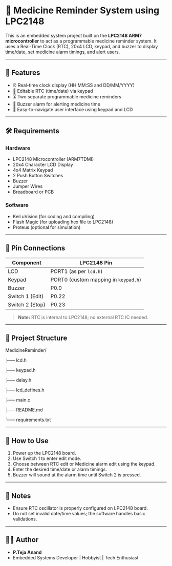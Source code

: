 # 💊 Medicine Reminder System using LPC2148

This is an embedded system project built on the **LPC2148 ARM7 microcontroller** to act as a programmable medicine reminder system. It uses a Real-Time Clock (RTC), 20x4 LCD, keypad, and buzzer to display time/date, set medicine alarm timings, and alert users.

---

## 🚀 Features

- ⏰ Real-time clock display (HH:MM:SS and DD/MM/YYYY)
- 📆 Editable RTC (time/date) via keypad
- ⏳ Two separate programmable medicine reminders
- 🔔 Buzzer alarm for alerting medicine time
- 🧠 Easy-to-navigate user interface using keypad and LCD

---

## 🛠️ Requirements

### Hardware

- LPC2148 Microcontroller (ARM7TDMI)
- 20x4 Character LCD Display
- 4x4 Matrix Keypad
- 2 Push Button Switches
- Buzzer
- Jumper Wires
- Breadboard or PCB

### Software

- Keil uVision (for coding and compiling)
- Flash Magic (for uploading hex file to LPC2148)
- Proteus (optional for simulation)

---

## 🧰 Pin Connections

| Component | LPC2148 Pin |
|----------|--------------|
| LCD      | PORT1 (as per `lcd.h`) |
| Keypad   | PORT0 (custom mapping in `keypad.h`) |
| Buzzer   | P0.0         |
| Switch 1 (Edit) | P0.22  |
| Switch 2 (Stop) | P0.23  |

> **Note:** RTC is internal to LPC2148; no external RTC IC needed.

---

## 📂 Project Structure

MedicineReminder/

├── lcd.h

├── keypad.h

├── delay.h

├── lcd_defines.h

├── main.c

├── README.md

└── requirements.txt

---

## 📝 How to Use

1. Power up the LPC2148 board.
2. Use Switch 1 to enter edit mode.
3. Choose between RTC edit or Medicine alarm edit using the keypad.
4. Enter the desired time/date or alarm timings.
5. Buzzer will sound at the alarm time until Switch 2 is pressed.

---

## 📌 Notes

- Ensure RTC oscillator is properly configured on LPC2148 board.
- Do not set invalid date/time values; the software handles basic validations.

---

## 🙋‍♂️ Author

- **P.Teja Anand**
- Embedded Systems Developer | Hobbyist | Tech Enthusiast
